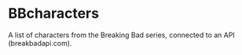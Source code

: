 # BBcharacters

A list of characters from the Breaking Bad series, connected to an API (breakbadapi.com).
